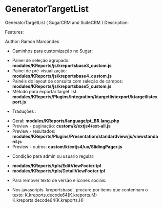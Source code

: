 # GeneratorTargetList
GeneratorTargetList  ( SugarCRM and SuiteCRM )
Description:

Features:

Author: Ramon Marcondes

* Caminhos para customização no Sugar:
- Painel de seleção agrupado: <b>modules/KReports/js/kreportsbase3_custom.js</b>
- Painel de pré-visualização: <b>modules/KReports/js/kreportsbase4_custom.js</b>
- Painéis do layout de consulta com seleção de campos: <b>modules/KReports/js/kreportsbase5_custom.js</b>
- Método para exportar target list: <b>modules/KReports/Plugins/Integration/ktargetlistexport/ktargetlistexport.js</b>

* Traduções :
- Geral: <b>modules/KReports/language/pt_BR.lang.php</b>
- Preview - paginação: <b>custom/k/extjs4/ext-all.js</b>
- Preview - resultados: <b>modules/KReports/Plugins/Presentation/standardview/js/viewstandard.js</b>
- Preview - outros: <b>custom/k/extjs4/ux/SlidingPager.js</b>

* Condição para admin ou usuario regular:
- <b>modules/KReports/tpls/EditViewFooter.tpl</b>
- <b>modules/KReports/tpls/DetailViewFooter.tpl</b>

* Para remover texto de versão e ícones sociais:
- Nos javascripts 'kreportsbase', procure por items que contenham o texto:
K.kreports.decode64(K.kreports.M)
K.kreports.decode64(K.kreports.H)
